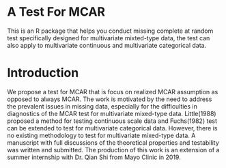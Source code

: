 # A Test For MCAR

This is an R package that helps you conduct missing complete at random test specifically designed for multivariate mixted-type data, the test can also apply to multivariate continuous and multivariate categorical data. 

# Introduction

We propose a test for MCAR that is focus on realized MCAR assumption as opposed to always MCAR. The work is motivated by the need to address the prevalent issues in missing data, especially for the difficulties in diagnostics of the MCAR test for multivariate mixed-type data. Little(1988) proposed a method for testing continuous scale data and Fuchs(1982) test can be extended to test for multivariate categorical data. However, there is no existing methodology to test for multivariate mixed-type data. A manuscript with full discussions of the theoretical properties and testability was written and submitted. The production of this work is an extension of a summer internship with Dr. Qian Shi from Mayo Clinic in 2019.  

